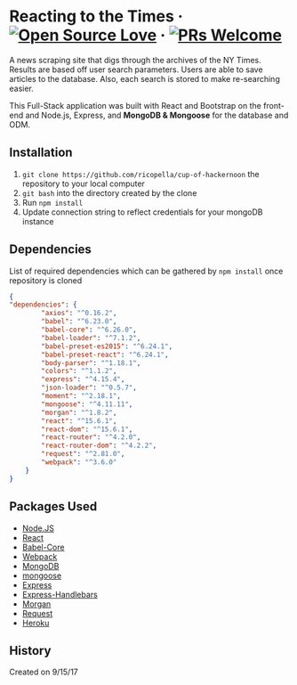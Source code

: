 # Reacting to the Times &middot; [![Open Source Love](https://badges.frapsoft.com/os/mit/mit.svg?v=102)](https://github.com/ellerbrock/open-source-badge/) &middot; [![PRs Welcome](https://img.shields.io/badge/PRs-welcome-brightgreen.svg?style=flat-square)](http://makeapullrequest.com)

A news scraping site that digs through the archives of the NY Times. Results are based off user search parameters. Users are able to save articles to the database. Also, each search is stored to make re-searching easier. 

This Full-Stack application was built with React and Bootstrap on the front-end and Node.js, Express, and **MongoDB & Mongoose** for the database and ODM.

## Installation

1. `git clone https://github.com/ricopella/cup-of-hackernoon` the repository to your local computer
2. `git bash` into the directory created by the clone
3. Run `npm install`
5. Update connection string to reflect credentials for your mongoDB instance

## Dependencies

List of required dependencies which can be gathered by `npm install` once repository is cloned

```json
{
"dependencies": {
        "axios": "^0.16.2",
        "babel": "^6.23.0",
        "babel-core": "^6.26.0",
        "babel-loader": "^7.1.2",
        "babel-preset-es2015": "^6.24.1",
        "babel-preset-react": "^6.24.1",
        "body-parser": "^1.18.1",
        "colors": "^1.1.2",
        "express": "^4.15.4",
        "json-loader": "^0.5.7",
        "moment": "^2.18.1",
        "mongoose": "^4.11.11",
        "morgan": "^1.8.2",
        "react": "^15.6.1",
        "react-dom": "^15.6.1",
        "react-router": "^4.2.0",
        "react-router-dom": "^4.2.2",
        "request": "^2.81.0",
        "webpack": "^3.6.0"
    }
}
```

## Packages Used

* [Node.JS](https://www.npmjs.com/)
* [React](https://www.npmjs.com/package/react)
* [Babel-Core](https://www.npmjs.com/package/babel-core)
* [Webpack](https://www.npmjs.com/package/webpack)
* [MongoDB](https://www.npmjs.com/package/mongodb)
* [mongoose](https://www.npmjs.com/package/mongoose)
* [Express](https://www.npmjs.com/package/express)
* [Express-Handlebars](https://www.npmjs.com/package/express-handlebars)
* [Morgan](https://www.npmjs.com/package/morgan)
* [Request](https://www.npmjs.com/package/request)
* [Heroku](https://www.npmjs.com/package/heroku)

## History

Created on 9/15/17